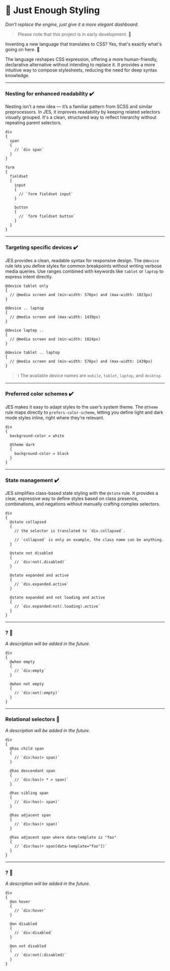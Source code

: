 # 🎨 Just Enough Styling

_Don't replace the engine, just give it a more elegant dashboard._

> Please note that this project is in early development. 🚧

Inventing a new language that translates to CSS? Yes, that's exactly what's going on here. 🚀

The language reshapes CSS expression, offering a more human-friendly, declarative alternative
without intending to replace it. It provides a more intuitive way to compose stylesheets,
reducing the need for deep syntax knowledge.

---

### Nesting for enhanced readability ✔️

Nesting isn't a new idea — it’s a familiar pattern from SCSS and similar preprocessors. In JES, it improves readability by keeping related selectors visually grouped. It's a clean, structured way to reflect hierarchy without repeating parent selectors.

```
div
{
  span 
  {
    // `div span`
  }
}

form
{
  fieldset
  {
    input
    {
      // `form fieldset input`
    }

    button
    {
      // `form fieldset button`
    }
  }
}
```

---

### Targeting specific devices ✔️

JES provides a clean, readable syntax for responsive design. The `@device` rule lets you define styles for common breakpoints without writing verbose media queries. Use ranges combined with keywords like `tablet` or `laptop` to express intent directly.

```
@device tablet only
{
  // @media screen and (min-width: 576px) and (max-width: 1023px)
}

@device .. laptop
{
  // @media screen and (max-width: 1439px)
}

@device laptop ..
{
  // @media screen and (min-width: 1024px)
}

@device tablet .. laptop
{
  // @media screen and (min-width: 576px) and (max-width: 1439px)
}
```

> ℹ️ The available device names are `mobile`, `tablet`, `laptop`, and `desktop`.

---

### Preferred color schemes ✔️

JES makes it easy to adapt styles to the user’s system theme. The `@theme` rule maps directly to `prefers-color-scheme`, letting you define light and dark mode styles inline, right where they’re relevant.

```
div
{
  background-color = white

  @theme dark
  {
    background-color = black
  }
}
```

---

### State management ✔️

JES simplifies class-based state styling with the `@state` rule. It provides a clear, expressive way to define styles based on class presence, combinations, and negations without manually crafting complex selectors.

```
div
{
  @state collapsed
  {
    // the selector is translated to `div.collapsed`.
    
    // `collapsed` is only an example, the class name can be anything.
  }

  @state not disabled
  {
    // `div:not(.disabled)`
  }

  @state expanded and active
  {
    // `div.expanded.active`
  }

  @state expanded and not loading and active
  {
    // `div.expanded:not(.loading).active`
  }
}
```

---

### ? 🧠

_A description will be added in the future._

```
div
{
  @when empty
  {
    // `div:empty`
  }

  @when not empty
  {
    // `div:not(:empty)`
  }
}
```

---

### Relational selectors 🧠

_A description will be added in the future._

```
div
{
  @has child span
  {
    // `div:has(> span)`
  }

  @has descendant span
  {
    // `div:has(> * > span)`
  }
  
  @has sibling span
  {
    // `div:has(~ span)`
  }

  @has adjacent span
  {
    // `div:has(+ span)`
  }

  @has adjacent span where data-template is "foo"
  {
    // `div:has(+ span[data-template="foo"])`
  }
}
```

---

### ? 🧠

_A description will be added in the future._

```
div
{
  @on hover
  {
    // `div:hover`
  }

  @on disabled
  {
    // `div:disabled`
  }

  @on not disabled
  {
    // `div:not(:disabled)`
  }
}
```